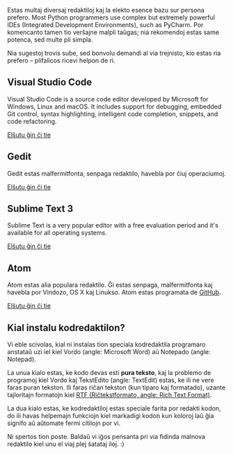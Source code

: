 Estas multaj diversaj redaktiloj kaj la elekto esence bazu sur persona prefero. Most Python programmers use complex but extremely powerful IDEs (Integrated Development Environments), such as PyCharm. Por komencanto tamen tio verŝajne malpli taŭgas; nia rekomendoj estas same potenca, sed multe pli simpla.

Nia sugestoj trovis sube, sed bonvolu demandi al via trejnisto, kio estas ria prefero – plifalicos ricevi helpon de ri.

## Visual Studio Code

Visual Studio Code is a source code editor developed by Microsoft for Windows, Linux and macOS. It includes support for debugging, embedded Git control, syntax highlighting, intelligent code completion, snippets, and code refactoring.

[Elŝutu ĝin ĉi tie](https://code.visualstudio.com/)

## Gedit

Gedit estas malfermitfonta, senpaga redaktilo, havebla por ĉiuj operaciumoj.

[Elŝutu ĝin ĉi tie](https://wiki.gnome.org/Apps/Gedit#Download)

## Sublime Text 3

Sublime Text is a very popular editor with a free evaluation period and it's available for all operating systems.

[Elŝutu ĝin ĉi tie](https://www.sublimetext.com/3)

## Atom

Atom estas alia populara redaktilo. Ĝi estas senpaga, malfermitfonta kaj havebla por Vindozo, OS X kaj Linukso. Atom estas programata de [GitHub](https://github.com/).

[Elŝutu ĝin ĉi tie](https://atom.io/)

## Kial instalu kodredaktilon?

Vi eble scivolas, kial ni instalas tion speciala kodredaktila programaro anstataŭ uzi iel kiel Vordo (angle: Microsoft Word) aŭ Notepado (angle: Notepad).

La unua kialo estas, ke kodo devas esti **pura teksto**, kaj la problemo de programoj kiel Vordo kaj TekstEdito (angle: TextEdit) estas, ke ili ne vere faras puran tekston. Ili faras riĉan tekston (kun tiparo kaj formatado), uzante tajloritajn formatojn kiel [RTF (Riĉtekstformato, angle: Rich Text Format)](https://en.wikipedia.org/wiki/Rich_Text_Format).

La dua kialo estas, ke kodredaktiloj estas speciale farita por redakti kodon, do ili havas helpemajn funkciojn kiel markadigi kodon kun koloroj laŭ ĝia signifo aŭ aŭtomate fermi citilojn por vi.

Ni spertos tion poste. Baldaŭ vi iĝos pensanta pri via fidinda malnova redaktilo kiel unu el viaj plej ŝatataj iloj. :)